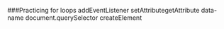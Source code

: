 ###Practicing 
for loops
addEventListener
setAttributegetAttribute
data-name
document.querySelector
createElement

